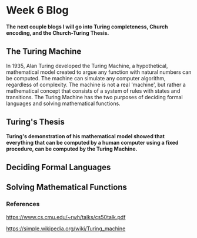 # Week 6 Blog
**The next couple blogs I will go into Turing completeness, Church encoding, and the Church-Turing Thesis.**
## The Turing Machine
In 1935, Alan Turing developed the Turing Machine, a hypothetical, mathematical model created to argue any function with natural numbers can be computed. The machine can simulate any computer algorithm, regardless of complexity. The machine is not a real 'machine', but rather a mathematical concept that consists of a system of rules with states and transitions. The Turing Machine has the two purposes of deciding formal languages and solving mathematical functions. 

## Turing's Thesis
**Turing's demonstration of his mathematical model showed that everything that can be computed by a human computer using a fixed procedure, can be computed by the Turing Machine.**

## Deciding Formal Languages

## Solving Mathematical Functions


### References
https://www.cs.cmu.edu/~rwh/talks/cs50talk.pdf

https://simple.wikipedia.org/wiki/Turing_machine
